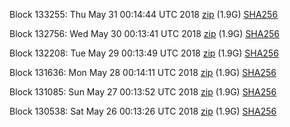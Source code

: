 Block 133255: Thu May 31 00:14:44 UTC 2018 [zip](https://dash-bootstrap.ams3.digitaloceanspaces.com/testnet/2018-05-31/bootstrap.dat.zip) (1.9G) [SHA256](https://dash-bootstrap.ams3.digitaloceanspaces.com/testnet/2018-05-31/sha256.txt)

Block 132756: Wed May 30 00:13:41 UTC 2018 [zip](https://dash-bootstrap.ams3.digitaloceanspaces.com/testnet/2018-05-30/bootstrap.dat.zip) (1.9G) [SHA256](https://dash-bootstrap.ams3.digitaloceanspaces.com/testnet/2018-05-30/sha256.txt)

Block 132208: Tue May 29 00:13:49 UTC 2018 [zip](https://dash-bootstrap.ams3.digitaloceanspaces.com/testnet/2018-05-29/bootstrap.dat.zip) (1.9G) [SHA256](https://dash-bootstrap.ams3.digitaloceanspaces.com/testnet/2018-05-29/sha256.txt)

Block 131636: Mon May 28 00:14:11 UTC 2018 [zip](https://dash-bootstrap.ams3.digitaloceanspaces.com/testnet/2018-05-28/bootstrap.dat.zip) (1.9G) [SHA256](https://dash-bootstrap.ams3.digitaloceanspaces.com/testnet/2018-05-28/sha256.txt)

Block 131085: Sun May 27 00:13:52 UTC 2018 [zip](https://dash-bootstrap.ams3.digitaloceanspaces.com/testnet/2018-05-27/bootstrap.dat.zip) (1.9G) [SHA256](https://dash-bootstrap.ams3.digitaloceanspaces.com/testnet/2018-05-27/sha256.txt)

Block 130538: Sat May 26 00:13:26 UTC 2018 [zip](https://dash-bootstrap.ams3.digitaloceanspaces.com/testnet/2018-05-26/bootstrap.dat.zip) (1.9G) [SHA256](https://dash-bootstrap.ams3.digitaloceanspaces.com/testnet/2018-05-26/sha256.txt)

